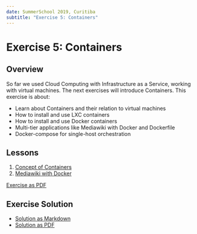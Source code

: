 ```yaml
---
date: SummerSchool 2019, Curitiba
subtitle: "Exercise 5: Containers"
---
```

# Exercise 5: Containers

## Overview

So far we used Cloud Computing with Infrastructure as a Service, working with
virtual machines. The next exercises will introduce Containers. This exercise is
about:

 - Learn about Containers and their relation to virtual machines
 - How to install and use LXC containers
 - How to install and use Docker containers
 - Multi-tier applications like Mediawiki with Docker and Dockerfile
 - Docker-compose for single-host orchestration

## Lessons

 1. [Concept of Containers](lesson-containers.md)
 2. [Mediawiki with Docker](lesson-mediawiki_docker.md)

[Exercise as PDF](exercise.pdf)

## Exercise Solution

* [Solution as Markdown](solution.md)
* [Solution as PDF](solution.pdf)